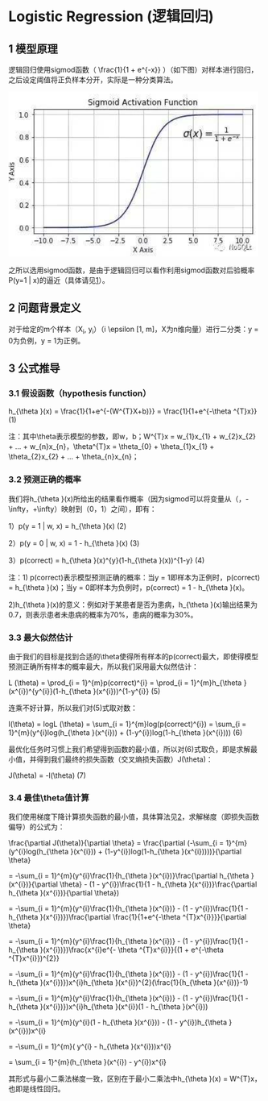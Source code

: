 <h1>Logistic Regression (逻辑回归)</h1>
<h2>1 模型原理</h2>
<p>逻辑回归使用sigmod函数（ \frac{1}{1 + e^{-x}} ）（如下图）对样本进行回归，之后设定阈值将正负样本分开，实际是一种分类算法。</p>
<p><img src="https://raw.githubusercontent.com/shl5133/shl5133.github.io/master/images/sigmod_function.png" style="width:150px height:250px" /></p>
<p>之所以选用sigmod函数，是由于逻辑回归可以看作利用sigmod函数对后验概率P(y=1 | x)的逼近（具体请见<a href='https://blog.csdn.net/qq_19645269/article/details/79551576'>1</a>）。</p>
<h2>2 问题背景定义</h2>
<p>对于给定的m个样本（X<sub>i</sub>, y<sub>i</sub>）（i \epsilon  [1, m]，X为n维向量）进行二分类：y = 0为负例，y = 1为正例。</p>
<h2>3 公式推导</h2>
<h3>3.1 假设函数（hypothesis function）</h3>
<p>h_{\theta }(x) = \frac{1}{1+e^{-(W^{T}X+b)}} = \frac{1}{1+e^{-\theta ^{T}x}} 	          (1)</p>
<p>注：其中\theta表示模型的参数，即w，b；W^{T}x = w_{1}x_{1} + w_{2}x_{2} + ... + w_{n}x_{n}，\theta^{T}x = \theta_{0} + \theta_{1}x_{1} + \theta_{2}x_{2} + ... + \theta_{n}x_{n}；</p>
<h3>3.2 预测正确的概率</h3>
<p>我们将h_{\theta }(x)所给出的结果看作概率（因为sigmod可以将变量从（，-\infty，+\infty）映射到（0，1）之间），即有：</p>
<p>1）p(y = 1 | w, x) = h_{\theta }(x)	        	   (2)</p>
<p>2）p(y = 0 | w, x) = 1 - h_{\theta }(x)	   	   (3)</p>
<p>3）p(correct) = h_{\theta }(x)^{y}(1-h_{\theta }(x))^{1-y}       (4)</p>
<p>注：1) p(correct)表示模型预测正确的概率：当y = 1即样本为正例时，p(correct) = h_{\theta }(x)；当y = 0即样本为负例时，p(correct) = 1 - h_{\theta }(x)。</p>
<p>       2)h_{\theta }(x)的意义：例如对于某患者是否为患病，h_{\theta }(x)输出结果为0.7，则表示患者未患病的概率为70%，患病的概率为30%。</p>
<h3>3.3 最大似然估计</h3>
<p>由于我们的目标是找到合适的\theta使得所有样本的p(correct)最大，即使得模型预测正确所有样本的概率最大，所以我们采用最大似然估计：</p>
<p>L (\theta) = \prod_{i = 1}^{m}p(correct)^{i} = \prod_{i = 1}^{m}h_{\theta }(x^{i})^{y^{i}}(1-h_{\theta }(x^{i}))^{1-y^{i}}							    (5)</p>
<p>连乘不好计算，所以我们对(5)式取对数：</p>
<p>l(\theta) = logL (\theta) = \sum_{i = 1}^{m}log(p(correct)^{i}) = \sum_{i = 1}^{m}(y^{i}log(h_{\theta }(x^{i})) + (1-y^{i})log(1-h_{\theta }(x^{i})))	(6)</p>
<p>最优化任务时习惯上我们希望得到函数的最小值，所以对(6)式取负，即是求解最小值，并得到我们最终的损失函数（交叉熵损失函数）J(\theta)：</p>
<p>J(\theta) = -l(\theta)	            			 (7)</p>
<h3>3.4 最佳\theta值计算</h3>
<p>我们使用梯度下降计算损失函数的最小值，具体算法见<a href='https://en.wikipedia.org/wiki/Gradient_descent'>2</a>，求解梯度（即损失函数偏导）的公式为：</p>
<p>\frac{\partial J(\theta)}{\partial \theta} = \frac{\partial (-\sum_{i = 1}^{m}(y^{i}log(h_{\theta }(x^{i})) + (1-y^{i})log(1-h_{\theta }(x^{i}))))}{\partial \theta}</p>
<p>         = -\sum_{i = 1}^{m}(y^{i}\frac{1}{h_{\theta }(x^{i})}\frac{\partial h_{\theta }(x^{i})}{\partial \theta} - (1 - y^{i})\frac{1}{1 - h_{\theta }(x^{i})}\frac{\partial h_{\theta }(x^{i})}{\partial \theta})</p>
<p>         = -\sum_{i = 1}^{m}(y^{i}\frac{1}{h_{\theta }(x^{i})} - (1 - y^{i})\frac{1}{1 - h_{\theta }(x^{i})})\frac{\partial \frac{1}{1+e^{-\theta ^{T}x^{i}}}}{\partial \theta}</p>
<p>         = -\sum_{i = 1}^{m}(y^{i}\frac{1}{h_{\theta }(x^{i})} - (1 - y^{i})\frac{1}{1 - h_{\theta }(x^{i})})\frac{x^{i}e^{- \theta ^{T}x^{i}}}{(1 + e^{-\theta ^{T}x^{i}})^{2}}</p>
<p>         = -\sum_{i = 1}^{m}(y^{i}\frac{1}{h_{\theta }(x^{i})} - (1 - y^{i})\frac{1}{1 - h_{\theta }(x^{i})})x^{i}h_{\theta }(x^{i})^{2}(\frac{1}{h_{\theta }(x^{i})}-1)</p>
<p>        = -\sum_{i = 1}^{m}(y^{i}\frac{1}{h_{\theta }(x^{i})} - (1 - y^{i})\frac{1}{1 - h_{\theta }(x^{i})})x^{i}h_{\theta }(x^{i})(1 - h_{\theta }(x^{i}))</p>
<p>        = -\sum_{i = 1}^{m}(y^{i}(1 - h_{\theta }(x^{i})) - (1 - y^{i})h_{\theta }(x^{i}))x^{i}</p>
<p>        = -\sum_{i = 1}^{m}( y^{i} - h_{\theta }(x^{i}))x^{i}</p>
<p>        = \sum_{i = 1}^{m}(h_{\theta }(x^{i}) - y^{i})x^{i}</p>
<p>其形式与最小二乘法梯度一致，区别在于最小二乘法中h_{\theta }(x) = W^{T}x，也即是线性回归。</p>

